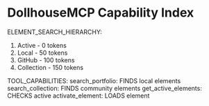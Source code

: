 # DollhouseMCP Capability Index

ELEMENT_SEARCH_HIERARCHY:
  1. Active - 0 tokens
  2. Local - 50 tokens
  3. GitHub - 100 tokens
  4. Collection - 150 tokens

TOOL_CAPABILITIES:
  search_portfolio: FINDS local elements
  search_collection: FINDS community elements
  get_active_elements: CHECKS active
  activate_element: LOADS element

